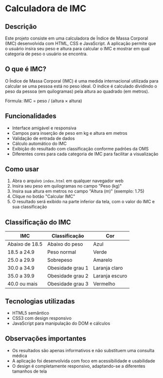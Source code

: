 # Calculadora de IMC

## Descrição
Este projeto consiste em uma calculadora de Índice de Massa Corporal (IMC) desenvolvida com HTML, CSS e JavaScript. A aplicação permite que o usuário insira seu peso e altura para calcular o IMC e mostrar em qual categoria de peso o usuário se encontra.

## O que é IMC?
O Índice de Massa Corporal (IMC) é uma medida internacional utilizada para calcular se uma pessoa está no peso ideal. O índice é calculado dividindo o peso da pessoa (em quilogramas) pela altura ao quadrado (em metros).

Fórmula: IMC = peso / (altura × altura)

## Funcionalidades
- Interface amigável e responsiva
- Campos para inserção de peso em kg e altura em metros
- Validação de entrada de dados
- Cálculo automático do IMC
- Exibição do resultado com classificação conforme padrões da OMS
- Diferentes cores para cada categoria de IMC para facilitar a visualização

## Como usar
1. Abra o arquivo `index.html` em qualquer navegador web
2. Insira seu peso em quilogramas no campo "Peso (kg)"
3. Insira sua altura em metros no campo "Altura (m)" (exemplo: 1.75)
4. Clique no botão "Calcular IMC"
5. O resultado será exibido na parte inferior da tela, com o valor do IMC e sua classificação

## Classificação do IMC
| IMC           | Classificação       | Cor           |
|---------------|---------------------|---------------|
| Abaixo de 18.5| Abaixo do peso      | Azul          |
| 18.5 a 24.9   | Peso normal         | Verde         |
| 25.0 a 29.9   | Sobrepeso           | Amarelo       |
| 30.0 a 34.9   | Obesidade grau 1    | Laranja claro |
| 35.0 a 39.9   | Obesidade grau 2    | Laranja escuro|
| 40.0 ou mais  | Obesidade grau 3    | Vermelho      |

## Tecnologias utilizadas
- HTML5 semântico
- CSS3 com design responsivo
- JavaScript para manipulação do DOM e cálculos

## Observações importantes
- Os resultados são apenas informativos e não substituem uma consulta médica
- A aplicação foi desenvolvida com foco em acessibilidade e usabilidade
- O design é completamente responsivo, adaptando-se a diferentes tamanhos de tela